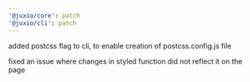 ```yaml
---
'@juxio/core': patch
'@juxio/cli': patch
---
```


added postcss flag to cli, to enable creation of postcss.config.js file

fixed an issue where changes in styled function did not reflect it on the page
